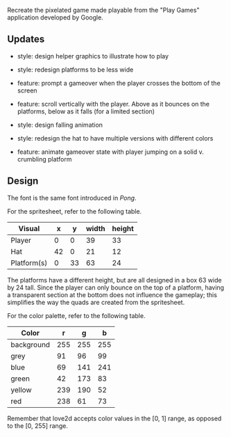Recreate the pixelated game made playable from the "Play Games" application developed by Google.

## Updates

- style: design helper graphics to illustrate how to play

- style: redesign platforms to be less wide

- feature: prompt a gameover when the player crosses the bottom of the screen

- feature: scroll vertically with the player. Above as it bounces on the platforms, below as it falls (for a limited section)

- style: design falling animation

- style: redesign the hat to have multiple versions with different colors

- feature: animate gameover state with player jumping on a solid v. crumbling platform

## Design

The font is the same font introduced in _Pong_.

For the spritesheet, refer to the following table.

| Visual      | x   | y   | width | height |
| ----------- | --- | --- | ----- | ------ |
| Player      | 0   | 0   | 39    | 33     |
| Hat         | 42  | 0   | 21    | 12     |
| Platform(s) | 0   | 33  | 63    | 24     |

The platforms have a different height, but are all designed in a box 63 wide by 24 tall. Since the player can only bounce on the top of a platform, having a transparent section at the bottom does not influence the gameplay; this simplifies the way the quads are created from the spritesheet.

For the color palette, refer to the following table.

| Color      | r   | g   | b   |
| ---------- | --- | --- | --- |
| background | 255 | 255 | 255 |
| grey       | 91  | 96  | 99  |
| blue       | 69  | 141 | 241 |
| green      | 42  | 173 | 83  |
| yellow     | 239 | 190 | 52  |
| red        | 238 | 61  | 73  |

Remember that love2d accepts color values in the [0, 1] range, as opposed to the [0, 255] range.
